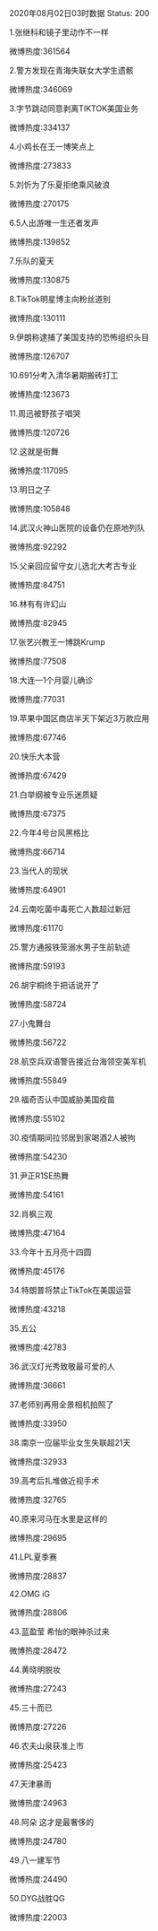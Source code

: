 2020年08月02日03时数据
Status: 200

1.张继科和镜子里动作不一样

微博热度:361564

2.警方发现在青海失联女大学生遗骸

微博热度:346069

3.字节跳动同意剥离TIKTOK美国业务

微博热度:334137

4.小鸡长在王一博笑点上

微博热度:273833

5.刘忻为了乐夏拒绝乘风破浪

微博热度:270175

6.5人出游唯一生还者发声

微博热度:139852

7.乐队的夏天

微博热度:130875

8.TikTok明星博主向粉丝道别

微博热度:130111

9.伊朗称逮捕了美国支持的恐怖组织头目

微博热度:126707

10.691分考入清华暑期搬砖打工

微博热度:123673

11.周迅被野孩子唱哭

微博热度:120726

12.这就是街舞

微博热度:117095

13.明日之子

微博热度:105848

14.武汉火神山医院的设备仍在原地列队

微博热度:92292

15.父亲回应留守女儿选北大考古专业

微博热度:84751

16.林有有许幻山

微博热度:82945

17.张艺兴教王一博跳Krump

微博热度:77508

18.大连一1个月婴儿确诊

微博热度:77031

19.苹果中国区商店半天下架近3万款应用

微博热度:67746

20.快乐大本营

微博热度:67429

21.白举纲被专业乐迷质疑

微博热度:67375

22.今年4号台风黑格比

微博热度:66714

23.当代人的现状

微博热度:64901

24.云南吃菌中毒死亡人数超过新冠

微博热度:61170

25.警方通报铁笼溺水男子生前轨迹

微博热度:59193

26.胡宇桐终于把话说开了

微博热度:58724

27.小鬼舞台

微博热度:56722

28.航空兵双语警告接近台海领空美军机

微博热度:55849

29.福奇否认中国威胁美国疫苗

微博热度:55102

30.疫情期间拉邻居到家喝酒2人被拘

微博热度:54230

31.尹正R1SE热舞

微博热度:54161

32.肖枫三观

微博热度:47164

33.今年十五月亮十四圆

微博热度:45176

34.特朗普将禁止TikTok在美国运营

微博热度:43218

35.五公

微博热度:42783

36.武汉灯光秀致敬最可爱的人

微博热度:36661

37.老师别再用全景相机拍照了

微博热度:33950

38.南京一应届毕业女生失联超21天

微博热度:32933

39.高考后扎堆做近视手术

微博热度:32765

40.原来河马在水里是这样的

微博热度:29695

41.LPL夏季赛

微博热度:28837

42.OMG iG

微博热度:28806

43.蓝盈莹 希怡的眼神杀过来

微博热度:28472

44.黄晓明脱妆

微博热度:27243

45.三十而已

微博热度:27226

46.农夫山泉获准上市

微博热度:25423

47.天津暴雨

微博热度:24963

48.阿朵 这才是最奢侈的

微博热度:24780

49.八一建军节

微博热度:24490

50.DYG战胜QG

微博热度:22003

